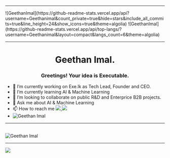 <hr/>
![GeethanImal](https://github-readme-stats.vercel.app/api?username=Geethanimal&count_private=true&hide=stars&include_all_commits=true&line_height=24&show_icons=true&theme=algolia)
![GeethanImal](https://github-readme-stats.vercel.app/api/top-langs/?username=Geethanimal&layout=compact&langs_count=6&theme=algolia)

<hr/>

<h1 align="center">Geethan Imal.</h1>
<h3 align="center">Greetings! Your idea is Executable.</h3>

- 🔭 I’m currently working on Exe.lk as Tech Lead, Founder and CEO.
- 🌱 I’m currently learning AI & Machine Learning
- 👯 I’m looking to collaborate on public R&D and Enterprice B2B projects.
- 💬 Ask me about AI & Machine Learning
- 📫 How to reach me <a href="https://www.linkedin.com/in/geethanimal/"> <img src="https://img.shields.io/badge/linkedin-%230077B5.svg?logo=linkedin&logoColor=white"/><a/><a href="https://www.facebook.com/geethan.imal.3/"> <img src="https://img.shields.io/badge/Facebook-%231877F2.svg?logo=Facebook&logoColor=white"/><a/>
- <img src="https://komarev.com/ghpvc/?username=Geethanimal&label=Profile%20views&color=0e75b6&style=flat" alt="Geethan Imal" /> </p>
  
<hr/>

<p>&nbsp;&nbsp;&nbsp;&nbsp;&nbsp;&nbsp;&nbsp;&nbsp;&nbsp;&nbsp;&nbsp;&nbsp;&nbsp;&nbsp;&nbsp;&nbsp;&nbsp;&nbsp;&nbsp;&nbsp;&nbsp;&nbsp;&nbsp;&nbsp;&nbsp;&nbsp;&nbsp;&nbsp;&nbsp;&nbsp;&nbsp;&nbsp;&nbsp;&nbsp;&nbsp;&nbsp;&nbsp;&nbsp;&nbsp;&nbsp;&nbsp;&nbsp;&nbsp;&nbsp;&nbsp;&nbsp;&nbsp;&nbsp;&nbsp;&nbsp;&nbsp;&nbsp;<br><img align="center" src="https://github-readme-streak-stats.herokuapp.com/?user=Geethanimal&" alt="Geethan Imal"/></p>
<p align="left">
  
<hr/>

![ ](https://metrics.lecoq.io/Geethanimal)


